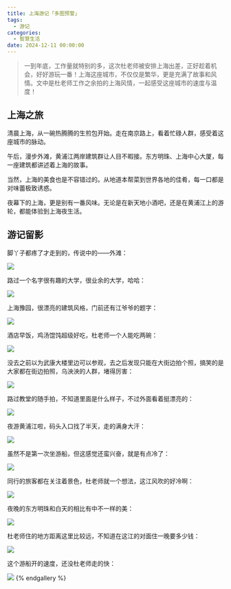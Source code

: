```yaml
---
title: 上海游记「多图预警」
tags:
  - 游记
categories:
  - 智慧生活
date: 2024-12-11 00:00:00
---
```


> 一到年底，工作量就特别的多，这次杜老师被安排上海出差，正好趁着机会，好好游玩一番！上海这座城市，不仅仅是繁华，更是充满了故事和风情。文中是杜老师工作之余拍的上海风情，一起感受这座城市的速度与温度！

<!-- more -->

## 上海之旅

清晨上海，从一碗热腾腾的生煎包开始。走在南京路上，看着忙碌人群，感受着这座城市的脉动。

午后，漫步外滩，黄浦江两岸建筑群让人目不暇接。东方明珠、上海中心大厦，每一座建筑都讲述着上海的故事。

当然，上海的美食也是不容错过的。从地道本帮菜到世界各地的佳肴，每一口都是对味蕾极致诱惑。

夜幕下的上海，更是别有一番风味。无论是在新天地小酒吧，还是在黄浦江上的游轮，都能体验到上海夜生活。

## 游记留影

脚丫子都疼了才走到的，传说中的——外滩：

![](https://cdn.dusays.com/2024/12/777-1.jpg)

路过一个名字很有趣的大学，很业余的大学，哈哈：

![](https://cdn.dusays.com/2024/12/777-2.jpg)

上海豫园，很漂亮的建筑风格，门前还有江爷爷的题字：

![](https://cdn.dusays.com/2024/12/777-3.jpg)

酒店早饭，鸡汤馄饨超级好吃，杜老师一个人能吃两碗：

![](https://cdn.dusays.com/2024/12/777-4.jpg)

没去之前以为武康大楼里边可以参观，去之后发现只能在大街边拍个照，搞笑的是大家都在街边拍照，乌泱泱的人群，堵得厉害：

![](https://cdn.dusays.com/2024/12/777-5.jpg)

路过教堂的随手拍，不知道里面是什么样子，不过外面看着挺漂亮的：

![](https://cdn.dusays.com/2024/12/777-6.jpg)

夜游黄浦江啦，码头入口找了半天，走的满身大汗：

![](https://cdn.dusays.com/2024/12/777-7.jpg)

虽然不是第一次坐游船，但这感觉还蛮兴奋，就是有点冷了：

![](https://cdn.dusays.com/2024/12/777-8.jpg)

同行的旅客都在关注着景色，杜老师就一个想法，这江风吹的好冷啊：

![](https://cdn.dusays.com/2024/12/777-9.jpg)

夜晚的东方明珠和白天的相比有中不一样的美：

![](https://cdn.dusays.com/2024/12/777-10.jpg)

杜老师住的地方距离这里比较远，不知道在这江的对面住一晚要多少钱：

![](https://cdn.dusays.com/2024/12/777-11.jpg)

这个游船开的速度，还没杜老师走的快：

![](https://cdn.dusays.com/2024/12/777-12.jpg)
{% endgallery %}